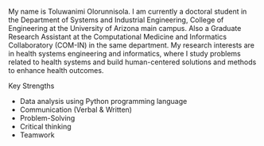 My name is Toluwanimi Olorunnisola. I am currently a doctoral student in the Department of Systems and Industrial Engineering, College of Engineering at the University of Arizona main campus. Also a Graduate Research Assistant at the Computational Medicine and Informatics Collaboratory (COM-IN) in the same department. My research interests are in health systems engineering and informatics, where I study problems related to health systems and build human-centered solutions and methods to enhance health outcomes. 

Key Strengths
* Data analysis using Python programming language
* Communication (Verbal & Written)
* Problem-Solving
* Critical thinking 
* Teamwork
